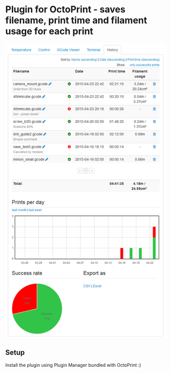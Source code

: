 # Plugin for OctoPrint - saves filename, print time and filament usage for each print

![PrintHistory](printhistory.png?raw=true) 

## Setup

Install the plugin using Plugin Manager bundled with OctoPrint :)
